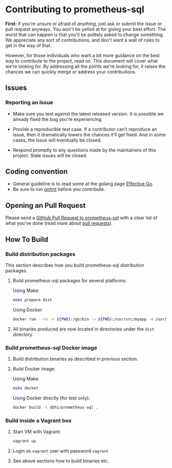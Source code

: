 # Contributing to prometheus-sql

**First:** if you're unsure or afraid of _anything_, just ask or submit the issue or pull request anyways. You won't be yelled at for
giving your best effort. The worst that can happen is that you'll be politely asked to change something. We appreciate any sort of contributions,
and don't want a wall of rules to get in the way of that.

However, for those individuals who want a bit more guidance on the best way to contribute to the project, read on. This document will cover
what we're looking for. By addressing all the points we're looking for, it raises the chances we can quickly merge or address your contributions.

## Issues

### Reporting an Issue

* Make sure you test against the latest released version. It is possible
  we already fixed the bug you're experiencing.

* Provide a reproducible test case. If a contributor can't reproduce an
  issue, then it dramatically lowers the chances it'll get fixed. And in
  some cases, the issue will eventually be closed.

* Respond promptly to any questions made by the maintainers of this project.
  Stale issues will be closed.

## Coding convention

* General guideline is to read some at the golang page [Effective Go](https://golang.org/doc/effective_go.html).
* Be sure to run [gofmt](https://golang.org/cmd/gofmt/) before you contribute.

## Opening an Pull Request

Please send a [GitHub Pull Request to prometheus-sql](https://github.com/chop-dbhi/prometheus-sql/pull/new/master) with a clear list of what you've done (read more about [pull requests](http://help.github.com/pull-requests/)).

## How To Build

### Build distribution packages

This section describes how you build prometheus-sql distribution packages.

1. Build prometheus-sql packages for several platforms:

    Using Make:
    ```bash
    make prepare dist
    ```

    Using Docker:
    ```bash
    docker run --rm -v ${PWD}:/go/bin -v ${PWD}:/usr/src/myapp -w /usr/src/myapp golang:1.8 bash -c 'apt-get update && apt-get -y install zip && make prepare dist'
    ```

1. All binaries produced are now located in directories under the `dist` directory.

### Build prometheus-sql Docker image

1. Build distribution binaries as described in previous section.

1. Build Docker image:

    Using Make:
    ```bash
    make docker
    ```

    Using Docker directly (for test only):
    ```bash
    docker build -t dbhi/prometheus-sql .
    ```

### Build inside a Vagrant box

1. Start VM with Vagrant:

    ```bash
    vagrant up
    ```

1. Login as `vagrant` user with password `vagrant`

1. See above sections how to build binaries etc.







